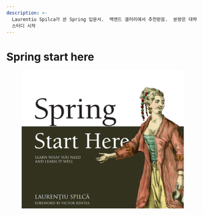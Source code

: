 ```yaml
---
description: >-
  Laurentiu Spilca가 쓴 Spring 입문서.  백엔드 갤러리에서 추천받음.  분량은 대략 400여쪽.  25.1.4부터 1인
  스터디 시작
---
```


# Spring start here

<figure><img src="../../.gitbook/assets/image (2) (1) (1) (1).png" alt=""><figcaption></figcaption></figure>
